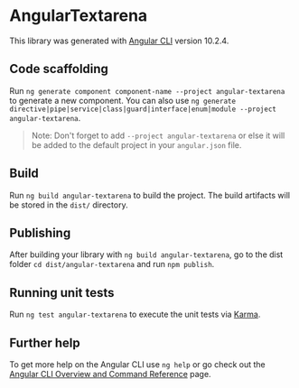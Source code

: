 # AngularTextarena

This library was generated with [Angular CLI](https://github.com/angular/angular-cli) version 10.2.4.

## Code scaffolding

Run `ng generate component component-name --project angular-textarena` to generate a new component. You can also use `ng generate directive|pipe|service|class|guard|interface|enum|module --project angular-textarena`.
> Note: Don't forget to add `--project angular-textarena` or else it will be added to the default project in your `angular.json` file. 

## Build

Run `ng build angular-textarena` to build the project. The build artifacts will be stored in the `dist/` directory.

## Publishing

After building your library with `ng build angular-textarena`, go to the dist folder `cd dist/angular-textarena` and run `npm publish`.

## Running unit tests

Run `ng test angular-textarena` to execute the unit tests via [Karma](https://karma-runner.github.io).

## Further help

To get more help on the Angular CLI use `ng help` or go check out the [Angular CLI Overview and Command Reference](https://angular.io/cli) page.

